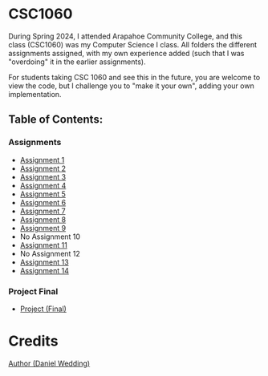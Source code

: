 # CSC1060

During Spring 2024, I attended Arapahoe Community College, and this class (CSC1060) was my Computer Science I class. All folders the different assignments assigned, with my own experience added (such that I was "overdoing" it in the earlier assignments).

For students taking CSC 1060 and see this in the future, you are welcome to view the code, but I challenge you to "make it your own", adding your own implementation.

## Table of Contents:
### Assignments
- [Assignment 1](/Assignment01)
- [Assignment 2](/Assignment02)
- [Assignment 3](/Assignment03)
- [Assignment 4](/Assignment04)
- [Assignment 5](/Assignment05)
- [Assignment 6](/Assignment06)
- [Assignment 7](/Assignment07)
- [Assignment 8](/Assignment08)
- [Assignment 9](/Assignment09)
- No Assignment 10
- [Assignment 11](/Assignment11)
- No Assignment 12
- [Assignment 13](/Assignment13)
- [Assignment 14](/Assignment14)

### Project Final
- [Project (Final)](/Project%20Final)

# Credits
[Author (Daniel Wedding)](https://github.com/DoctorNovus)